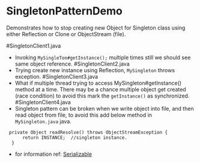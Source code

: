 # SingletonPatternDemo
Demonstrates how to stop creating new Object for Singleton class using either Reflection or Clone or ObjectStream (file).

#SingletonClient1.java
  - Invoking ```MySingleTon#getInstance();``` multiple times still we should see same object reference.
#SingletonClient2.java
  - Trying create new instance using Reflection, ```MySingleton``` throws exception.
#SingletonClient3.java
  - What if multiple thread trying to access MySingleton#getInstance() method at a time. There may be a chance multiple object get created (race condition) to avoid this mark the ```getInstance()``` as synchronized.
#SingletonClient4.java
  - Singleton pattern can be broken when we write object into file, and then read object from file, to avoid this add below method in ```MySingleton.java``` java.
  ```
   private Object readResolve() throws ObjectStreamException { 
        return INSTANCE;  //singleton instance.
    }
  ```
 - for information ref: [Serializable](http://docs.oracle.com/javase/6/docs/api/java/io/Serializable.html)
